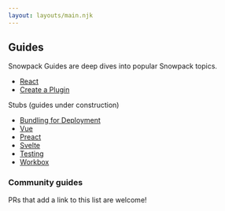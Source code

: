```yaml
---
layout: layouts/main.njk
---
```


## Guides

Snowpack Guides are deep dives into popular Snowpack topics.

- [React](/guides/react)
- [Create a Plugin](/guides/plugins)

Stubs (guides under construction)

- [Bundling for Deployment](/guides/bundling)
- [Vue](/guides/vue)
- [Preact](/guides/preact)
- [Svelte](/guides/svelte)
- [Testing](/guides/testing)
- [Workbox](/guides/workbox)

### Community guides

PRs that add a link to this list are welcome!
